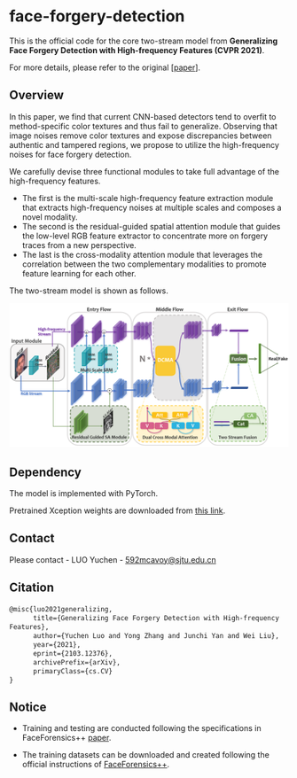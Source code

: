 # face-forgery-detection

This is the official code for the core two-stream model from **Generalizing Face Forgery Detection with High-frequency Features (CVPR 2021)**. 

For more details, please refer to the original [[paper](https://arxiv.org/abs/2103.12376)].

## Overview

In this paper, we find that current CNN-based detectors tend to overfit to method-specific color textures and thus fail to generalize. Observing that image noises remove color textures and expose discrepancies between authentic and tampered regions, we propose to utilize the high-frequency noises for face forgery detection.

We carefully devise three functional modules to take full advantage of the high-frequency features. 

- The first is the multi-scale high-frequency feature extraction module that extracts high-frequency noises at multiple scales and composes a novel modality. 
- The second is the residual-guided spatial attention module that guides the low-level RGB feature extractor to concentrate more on forgery traces from a new perspective. 
- The last is the cross-modality attention module that leverages the correlation between the two complementary modalities to promote feature learning for each other. 

The two-stream model is shown as follows.

![image-20210428105010020](img/pipeline.png)

## Dependency

The model is implemented with PyTorch.

Pretrained Xception weights are downloaded from [this link](http://data.lip6.fr/cadene/pretrainedmodels/xception-b5690688.pth).

## Contact

Please contact - LUO Yuchen - 592mcavoy@sjtu.edu.cn

## Citation

```
@misc{luo2021generalizing,
      title={Generalizing Face Forgery Detection with High-frequency Features}, 
      author={Yuchen Luo and Yong Zhang and Junchi Yan and Wei Liu},
      year={2021},
      eprint={2103.12376},
      archivePrefix={arXiv},
      primaryClass={cs.CV}
}
```

## Notice

- Training and testing are conducted following the specifications in FaceForensics++ [paper](https://arxiv.org/abs/1901.08971).

- The training datasets can be downloaded and created following the official instructions of [FaceForensics++](https://github.com/ondyari/FaceForensics).









